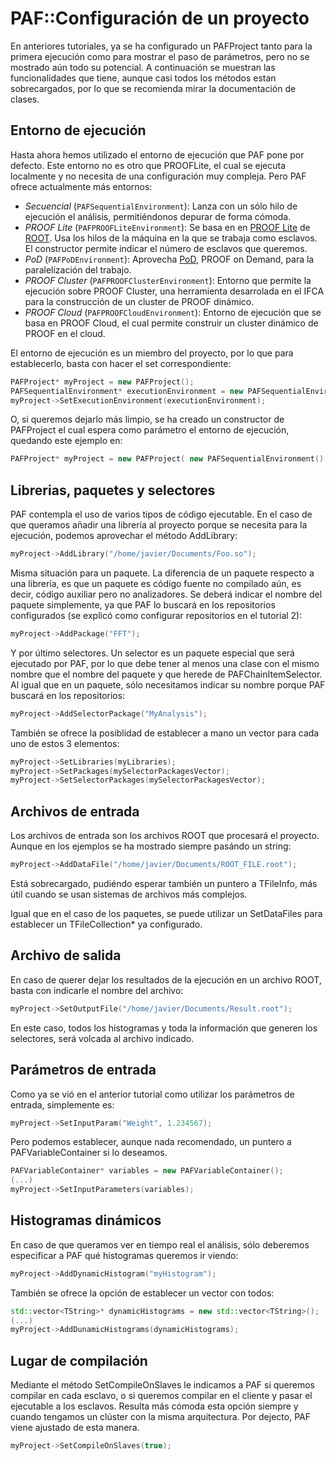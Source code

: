 # PAF::Configuración de un proyecto
En anteriores tutoriales, ya se ha configurado un PAFProject tanto para la primera ejecución como para mostrar el paso de parámetros, pero no se mostrado aún todo su potencial. A continuación se muestran las funcionalidades que tiene, aunque casi todos los métodos estan sobrecargados, por lo que se recomienda mirar la documentación de clases.

## Entorno de ejecución
Hasta ahora hemos utilizado el entorno de ejecución que PAF pone por defecto. Este entorno no es otro que PROOFLite, el cual se ejecuta localmente y no necesita de una configuración muy compleja. Pero PAF ofrece actualmente más entornos:
+ *Secuencial* (```PAFSequentialEnvironment```):  Lanza con un sólo hilo de ejecución el análisis, permitiéndonos depurar de forma cómoda. 
+ *PROOF Lite* (```PAFPROOFLiteEnvironment```): Se basa en en [PROOF Lite] de [ROOT]. Usa los hilos de la máquina en la que se trabaja como esclavos. El constructor permite indicar el número de esclavos que queremos.
+ *PoD* (```PAFPoDEnvironment```): Aprovecha [PoD], PROOF on Demand, para la paralelización del trabajo.
+ *PROOF Cluster* (```PAFPROOFClusterEnvironment```): Entorno que permite la ejecución sobre PROOF Cluster, una herramienta desarrolada en el IFCA para la construcción de un cluster de PROOF dinámico.
+ *PROOF Cloud* (```PAFPROOFCloudEnvironment```): Entorno de ejecución que se basa en PROOF Cloud, el cual permite construir un cluster dinámico de PROOF en el cloud.

El entorno de ejecución es un miembro del proyecto, por lo que para establecerlo, basta con hacer el set correspondiente:
```cpp
PAFProject* myProject = new PAFProject();
PAFSequentialEnvironment* executionEnvironment = new PAFSequentialEnvironment();
myProject->SetExecutionEnvironment(executionEnvironment);
```
O, si queremos dejarlo más limpio, se ha creado un constructor de PAFProject el cual espera como parámetro el entorno de ejecución, quedando este ejemplo en:
```cpp
PAFProject* myProject = new PAFProject( new PAFSequentialEnvironment() );
```
## Librerias, paquetes y selectores
PAF contempla el uso de varios tipos de código ejecutable. En el caso de que queramos añadir una librería al proyecto porque se necesita para la ejecución, podemos aprovechar el método AddLibrary:
```cpp
myProject->AddLibrary("/home/javier/Documents/Foo.so");
```
Misma situación para un paquete. La diferencia de un paquete respecto a una librería, es que un paquete es código fuente no compilado aún, es decir, código auxiliar pero no analizadores. Se deberá indicar el nombre del paquete simplemente, ya que PAF lo buscará en los repositorios configurados (se explicó como configurar repositorios en el tutorial 2):
```cpp
myProject->AddPackage("FFT");
```
Y por último selectores. Un selector es un paquete especial que será ejecutado por PAF, por lo que debe tener al menos una clase con el mismo nombre que el nombre del paquete y que herede de PAFChainItemSelector. Al igual que en un paquete, sólo necesitamos indicar su nombre porque PAF buscará en los repositorios:
```cpp
myProject->AddSelectorPackage("MyAnalysis");
```
También se ofrece la posiblidad de establecer a mano un vector para cada uno de estos 3 elementos:
```cpp
myProject->SetLibraries(myLibraries);
myProject->SetPackages(mySelectorPackagesVector);
myProject->SetSelectorPackages(mySelectorPackagesVector);
```
## Archivos de entrada
Los archivos de entrada son los archivos ROOT que procesará el proyecto. Aunque en los ejemplos se ha mostrado siempre pasándo un string:
```cpp
myProject->AddDataFile("/home/javier/Documents/ROOT_FILE.root");
```
Está sobrecargado, pudiéndo esperar también un puntero a TFileInfo, más útil cuando se usan sistemas de archivos más complejos.

Igual que en el caso de los paquetes, se puede utilizar un SetDataFiles para establecer un TFileCollection* ya configurado.

## Archivo de salida
En caso de querer dejar los resultados de la ejecución en un archivo ROOT, basta con indicarle el nombre del archivo:
```cpp
myProject->SetOutputFile("/home/javier/Documents/Result.root");
```
En este caso, todos los histogramas y toda la información que generen los selectores, será volcada al archivo indicado.

## Parámetros de entrada
Como ya se vió en el anterior tutorial como utilizar los parámetros de entrada, simplemente es:
```cpp
myProject->SetInputParam("Weight", 1.234567);
```
Pero podemos establecer, aunque nada recomendado, un puntero a PAFVariableContainer si lo deseamos.
```cpp
PAFVariableContainer* variables = new PAFVariableContainer();
(...)
myProject->SetInputParameters(variables);
```

## Histogramas dinámicos
En caso de que queramos ver en tiempo real el análisis, sólo deberemos especificar a PAF qué histogramas queremos ir viendo:
```cpp
myProject->AddDynamicHistogram("myHistogram");
```
También se ofrece la opción de establecer un vector con todos:
```cpp
std::vector<TString>* dynamicHistograms = new std::vector<TString>();
(...)
myProject->AddDunamicHistograms(dynamicHistograms);
```

## Lugar de compilación
Mediante el método SetCompileOnSlaves le indicamos a PAF si queremos compilar en cada esclavo, o si queremos compilar en el cliente y pasar el ejecutable a los esclavos. Resulta más cómoda esta opción siempre y cuando tengamos un clúster con la misma arquitectura. Por dejecto, PAF viene ajustado de esta manera.
```cpp
myProject->SetCompileOnSlaves(true);
```

[ROOT]: http://root.cern.ch
[PROOF Lite]: https://root.cern.ch/drupal/content/proof-multicore-desktop-laptop-proof-lite
[PoD]: http://pod.gsi.de/